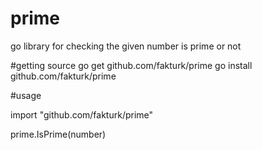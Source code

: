 # prime
go library for checking the given number is prime or not

#getting source
go get github.com/fakturk/prime
go install github.com/fakturk/prime

#usage

import "github.com/fakturk/prime"

prime.IsPrime(number)
